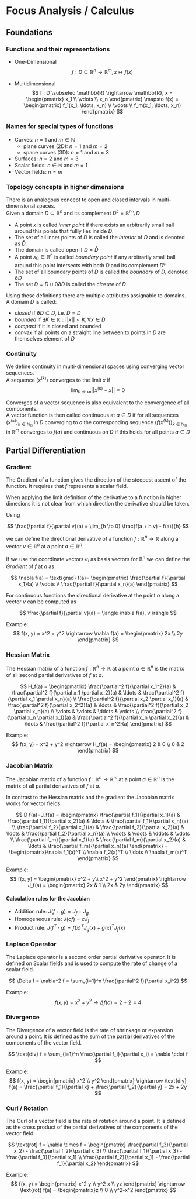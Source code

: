 # Focus Analysis / Calculus

## Foundations

### Functions and their representations

- One-Dimensional
$$
f : D \subseteq \mathbb{R}^n \rightarrow \mathbb{R}^m, x \mapsto f(x)
$$

- Multidimensional
$$
f : D \subseteq \mathbb{R} \rightarrow \mathbb{R}, x = \begin{pmatrix} x_1 \\ \vdots \\ x_n \end{pmatrix} \mapsto f(x) = \begin{pmatrix} f_1(x_1, \ldots, x_n) \\ \vdots \\ f_m(x_1, \ldots, x_n) \end{pmatrix}
$$

### Names for special types of functions

- Curves: $n=1$ and $m \in \mathbb{N}$
  - plane curves (2D): $n=1$ and $m=2$
  - space curves (3D): $n=1$ and $m=3$
- Surfaces: $n=2$ and $m=3$
- Scalar fields: $n \in \mathbb{N}$ and $m=1$
- Vector fields: $n=m$

### Topology concepts in higher dimensions

There is an analogous concept to open and closed intervals in multi-dimensional spaces. \
Given a domain $D \subseteq \mathbb{R}^n$ and its complement $D^c = \mathbb{R}^n \setminus D$

- A point $x$ is called *inner point* if there exists an arbitrarily small ball around this points that fullly lies inside $D$.
- The set of all inner points of $D$ is called the *interior* of $D$ and is denoted as $\mathring{D}$.
- The domain is called open if $D = \mathring{D}$
- A point $x_0 \in \mathbb{R}^n$ is called *boundary point* if any arbitrarily small ball around this point intersects with both $D$ and its complement $D^c$
- The set of all boundary points of $D$ is called the *boundary* of $D$, denoted $\partial D$
- The set $\bar{D} = D \cup0 \partial D$ is called the *closure* of $D$

Using these definitions there are multiple attributes assignable to domains. \
A domain $D$ is called:

- *closed* if $\partial D \subseteq D$, i.e. $\bar{D} = D$
- *bounded* if $\exists K \in \mathbb{R} : ||x|| < K, \forall x \in D$
- *compact* if it is closed and bounded
- *convex* if all points on a straight line between to points in $D$ are themselves element of $D$

### Continuity

We define continuity in multi-dimensional spaces using converging vector sequences. \
A sequence $(x^{(k)})$ converges to the limit $x$ if
$$
\lim_{k \to \infty} ||x^{(k)} - x||=0
$$

Converges of a vector sequence is also equivalent to the convergence of all components. \
A vector function is then called continuous at $a \in D$ if for all sequences $(x^{(k)})_{k \in \mathbb{N}_0}$ in $D$ converging to $a$ the corresponding sequence $(f(x^{(k)}))_{k \in \mathbb{N}_0}$ in $\mathbb{R}^m$ converges to $f(a)$ and continuous on $D$ if this holds for all points $a \in D$

## Partial Differentiation

### Gradient

The Gradient of a function gives the direction of the steepest ascent of the function. It requires that $f$ represents a scalar field.

When applying the limit definition of the derivative to a function in higher dimesions it is not clear from which direction the derivative should be taken.

Using

$$
\frac{\partial f}{\partial v}(a) = \lim_{h \to 0} \frac{f(a + h v) - f(a)}{h}
$$

we can define the directional derivative of a function $f: \mathbb{R}^n \rightarrow \mathbb{R}$ along a vector $v \in \mathbb{R}^n$ at a point $a \in \mathbb{R}^n$.

If we use the coordinate vectors $e_i$ as basis vectors for $\mathbb{R}^n$ we can define the *Gradient* of $f$ at $a$ as

$$
\nabla f(a) = \text{grad} f(a)= \begin{pmatrix} \frac{\partial f}{\partial x_1}(a) \\ \vdots \\ \frac{\partial f}{\partial x_n}(a) \end{pmatrix}
$$

For continuous functions the directional derivative at the point $a$ along a vector $v$ can be computed as

$$
\frac{\partial f}{\partial v}(a) = \langle \nabla f(a), v \rangle
$$

Example:
$$
f(x, y) = x^2 + y^2 \rightarrow \nabla f(a) = \begin{pmatrix} 2x \\ 2y \end{pmatrix}
$$

### Hessian Matrix

The Hessian matrix of a function $f: \mathbb{R}^n \rightarrow \mathbb{R}$ at a point $a \in \mathbb{R}^n$ is the matrix of all second partial derivatives of $f$ at $a$.

$$
H_f(a) = \begin{pmatrix} \frac{\partial^2 f}{\partial x_1^2}(a) & \frac{\partial^2 f}{\partial x_1 \partial x_2}(a) & \ldots & \frac{\partial^2 f}{\partial x_1 \partial x_n}(a) \\ \frac{\partial^2 f}{\partial x_2 \partial x_1}(a) & \frac{\partial^2 f}{\partial x_2^2}(a) & \ldots & \frac{\partial^2 f}{\partial x_2 \partial x_n}(a) \\ \vdots & \vdots & \ddots & \vdots \\ \frac{\partial^2 f}{\partial x_n \partial x_1}(a) & \frac{\partial^2 f}{\partial x_n \partial x_2}(a) & \ldots & \frac{\partial^2 f}{\partial x_n^2}(a) \end{pmatrix}
$$

Example:
$$
f(x, y) = x^2 + y^2 \rightarrow H_f(a) = \begin{pmatrix} 2 & 0 \\ 0 & 2 \end{pmatrix}
$$

### Jacobian Matrix

The Jacobian matrix of a function $f: \mathbb{R}^n \rightarrow \mathbb{R}^m$ at a point $a \in \mathbb{R}^n$ is the matrix of all partial derivatives of $f$ at $a$.

In contrast to the Hessian matrix and the gradient the Jacobian matrix works for vector fields.

$$
D f(a)=J_f(a) = \begin{pmatrix} \frac{\partial f_1}{\partial x_1}(a) & \frac{\partial f_1}{\partial x_2}(a) & \ldots & \frac{\partial f_1}{\partial x_n}(a) \\ \frac{\partial f_2}{\partial x_1}(a) & \frac{\partial f_2}{\partial x_2}(a) & \ldots & \frac{\partial f_2}{\partial x_n}(a) \\ \vdots & \vdots & \ddots & \vdots \\ \frac{\partial f_m}{\partial x_1}(a) & \frac{\partial f_m}{\partial x_2}(a) & \ldots & \frac{\partial f_m}{\partial x_n}(a) \end{pmatrix}
= \begin{pmatrix}\nabla f_1(a)^T \\ \nabla f_2(a)^T \\ \ldots \\ \nabla f_m(a)^T \end{pmatrix}
$$

Example:
$$
f(x, y) = \begin{pmatrix} x^2 + y\\ x^2 + y^2 \end{pmatrix} \rightarrow J_f(a) = \begin{pmatrix} 2x & 1 \\ 2x & 2y \end{pmatrix}
$$

#### Calculation rules for the Jacobian

- Addition rule: $J(f + g) = J_f + J_g$
- Homogeneous rule: $J(cf) = cJ_f$
- Product rule: $J(f^T \cdot g) = f(x)^T J_g(x) + g(x)^T J_f(x)$

### Laplace Operator

The Laplace operator is a second order partial derivative operator. It is defined on Scalar fields and is used to compute the rate of change of a scalar field.

$$
\Delta f = \nabla^2 f = \sum_{i=1}^n \frac{\partial^2 f}{\partial x_i^2}
$$

Example:
$$
f(x, y) = x^2 + y^2 \rightarrow \Delta f(a) = 2 + 2 = 4
$$

### Divergence

The Divergence of a vector field is the rate of shrinkage or expansion around a point. It is defined as the sum of the partial derivatives of the components of the vector field.

$$
\text{div} f = \sum_{i=1}^n \frac{\partial f_i}{\partial x_i} = \nabla \cdot f
$$

Example:
$$
f(x, y) = \begin{pmatrix} x^2 \\ y^2 \end{pmatrix} \rightarrow \text{div} f(a) = \frac{\partial f_1}{\partial x} + \frac{\partial f_2}{\partial y} = 2x + 2y
$$

### Curl / Rotation

The Curl of a vector field is the rate of rotation around a point. It is defined as the cross product of the partial derivatives of the components of the vector field.

$$
\text{rot} f = \nabla \times f = \begin{pmatrix} \frac{\partial f_3}{\partial x_2} - \frac{\partial f_2}{\partial x_3} \\ \frac{\partial f_1}{\partial x_3} - \frac{\partial f_3}{\partial x_1} \\ \frac{\partial f_2}{\partial x_1} - \frac{\partial f_1}{\partial x_2} \end{pmatrix}
$$

Example:
$$
f(x, y) = \begin{pmatrix} x^2 y \\ y^2 x \\ yz \end{pmatrix} \rightarrow \text{rot} f(a) = \begin{pmatrix}z \\ 0 \\ y^2-x^2 \end{pmatrix}
$$
